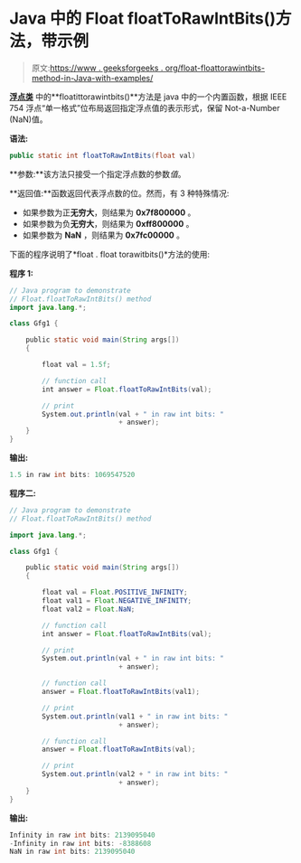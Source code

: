 # Java 中的 Float floatToRawIntBits()方法，带示例

> 原文:[https://www . geeksforgeeks . org/float-floattorawintbits-method-in-Java-with-examples/](https://www.geeksforgeeks.org/float-floattorawintbits-method-in-java-with-examples/)

**[浮点类](https://www.geeksforgeeks.org/java-lang-float-class-in-java/)** 中的**floatittorawintbits()**方法是 java 中的一个内置函数，根据 IEEE 754 浮点“单一格式”位布局返回指定浮点值的表示形式，保留 Not-a-Number (NaN)值。

**语法:**

```java
public static int floatToRawIntBits(float val)
```

**参数:**该方法只接受一个指定浮点数的参数*值*。

**返回值:**函数返回代表浮点数的位。然而，有 3 种特殊情况:

*   如果参数为正**无穷大**，则结果为 **0x7f800000** 。
*   如果参数为负**无穷大**，则结果为 **0xff800000** 。
*   如果参数为 **NaN** ，则结果为 **0x7fc00000** 。

下面的程序说明了*float . float torawitbits()*方法的使用:

**程序 1:**

```java
// Java program to demonstrate
// Float.floatToRawIntBits() method
import java.lang.*;

class Gfg1 {

    public static void main(String args[])
    {

        float val = 1.5f;

        // function call
        int answer = Float.floatToRawIntBits(val);

        // print
        System.out.println(val + " in raw int bits: "
                           + answer);
    }
}
```

**输出:**

```java
1.5 in raw int bits: 1069547520

```

**程序二:**

```java
// Java program to demonstrate
// Float.floatToRawIntBits() method

import java.lang.*;

class Gfg1 {

    public static void main(String args[])
    {

        float val = Float.POSITIVE_INFINITY;
        float val1 = Float.NEGATIVE_INFINITY;
        float val2 = Float.NaN;

        // function call
        int answer = Float.floatToRawIntBits(val);

        // print
        System.out.println(val + " in raw int bits: "
                           + answer);

        // function call
        answer = Float.floatToRawIntBits(val1);

        // print
        System.out.println(val1 + " in raw int bits: "
                           + answer);

        // function call
        answer = Float.floatToRawIntBits(val);

        // print
        System.out.println(val2 + " in raw int bits: "
                           + answer);
    }
}
```

**输出:**

```java
Infinity in raw int bits: 2139095040
-Infinity in raw int bits: -8388608
NaN in raw int bits: 2139095040

```